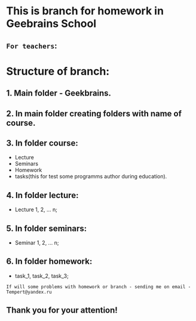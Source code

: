 # This is branch for homework in Geebrains School

## `For teachers`:

# Structure of branch:
## 1. Main folder - Geekbrains.
## 2. In main folder creating folders with name of course.
## 3. In folder course:
- Lecture
- Seminars
- Homework
- tasks(this for test some programms author during education).

## 4. In folder lecture:
- Lecture 1, 2, ... n;
## 5. In folder seminars:
- Seminar 1, 2, ... n;
## 6. In folder homework:
- task_1, task_2, task_3;


`If will some problems with homework or branch - sending me on email - Tempert@yandex.ru`

## Thank you for your attention!